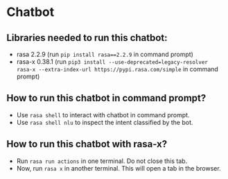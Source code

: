 # Chatbot

## Libraries needed to run this chatbot:

* rasa 2.2.9 (run ```pip install rasa==2.2.9``` in command prompt)
* rasa-x 0.38.1 (run ```pip3 install --use-deprecated=legacy-resolver rasa-x --extra-index-url https://pypi.rasa.com/simple``` in command prompt)

## How to run this chatbot in command prompt?

* Use ```rasa shell``` to interact with chatbot in command prompt.
* Use ```rasa shell nlu``` to inspect the intent classified by the bot.

## How to run this chatbot with rasa-x?

* Run ```rasa run actions``` in one terminal. Do not close this tab.
* Now, run ```rasa x``` in another terminal. This will open a tab in the browser.
